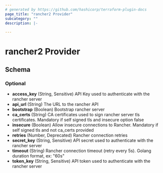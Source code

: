 ```yaml
---
# generated by https://github.com/hashicorp/terraform-plugin-docs
page_title: "rancher2 Provider"
subcategory: ""
description: |-
  
---
```


# rancher2 Provider





<!-- schema generated by tfplugindocs -->
## Schema

### Optional

- **access_key** (String, Sensitive) API Key used to authenticate with the rancher server
- **api_url** (String) The URL to the rancher API
- **bootstrap** (Boolean) Bootstrap rancher server
- **ca_certs** (String) CA certificates used to sign rancher server tls certificates. Mandatory if self signed tls and insecure option false
- **insecure** (Boolean) Allow insecure connections to Rancher. Mandatory if self signed tls and not ca_certs provided
- **retries** (Number, Deprecated) Rancher connection retries
- **secret_key** (String, Sensitive) API secret used to authenticate with the rancher server
- **timeout** (String) Rancher connection timeout (retry every 5s). Golang duration format, ex: "60s"
- **token_key** (String, Sensitive) API token used to authenticate with the rancher server
